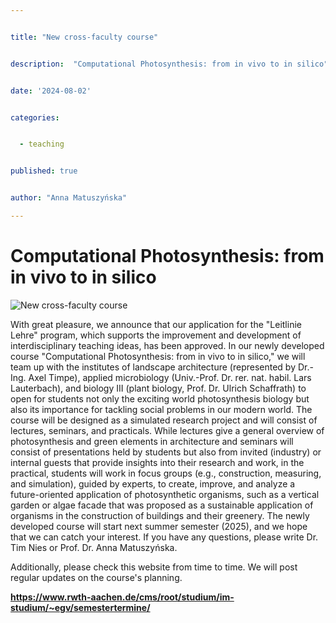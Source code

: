 ```yaml
---


title: "New cross-faculty course"


description:  "Computational Photosynthesis: from in vivo to in silico"


date: '2024-08-02'


categories:


  - teaching


published: true


author: "Anna Matuszyńska"

---
```


# Computational Photosynthesis: from in vivo to in silico

![New cross-faculty course](/news/crossfaculty.jpeg)

With great pleasure, we announce that our application for the "Leitlinie Lehre" program, which supports the improvement and development of interdisciplinary teaching ideas, has been approved. In our newly developed course "Computational Photosynthesis: from in vivo to in silico," we will team up with the institutes of landscape architecture (represented by Dr.-Ing. Axel Timpe), applied microbiology (Univ.-Prof. Dr. rer. nat. habil. Lars Lauterbach), and biology III (plant biology, Prof. Dr. Ulrich Schaffrath) to open for students not only the exciting world photosynthesis biology but also its importance for tackling social problems in our modern world.
The course will be designed as a simulated research project and will consist of lectures, seminars, and practicals. While lectures give a general overview of photosynthesis and green elements in architecture and seminars will consist of presentations held by students but also from invited (industry) or internal guests that provide insights into their research and work, in the practical, students will work in focus groups (e.g., construction, measuring, and simulation), guided by experts, to create, improve, and analyze a future-oriented application of photosynthetic organisms, such as a vertical garden or algae facade that was proposed as a sustainable application of organisms in the construction of buildings and their greenery.
The newly developed course will start next summer semester (2025), and we hope that we can catch your interest. If you have any questions, please write Dr. Tim Nies or Prof. Dr. Anna Matuszyńska.

Additionally, please check this website from time to time. We will post regular updates on the course's planning.

**https://www.rwth-aachen.de/cms/root/studium/im-studium/~egv/semestertermine/**
